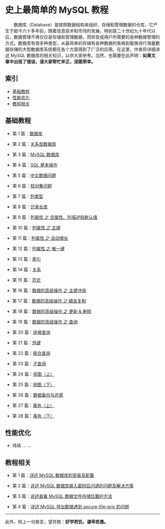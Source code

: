 # 史上最简单的 MySQL 教程


　　数据库（Database）是按照数据结构来组织、存储和管理数据的仓库，它产生于距今六十多年前，随着信息技术和市场的发展，特别是二十世纪九十年代以后，数据管理不再仅仅是存储和管理数据，而转变成用户所需要的各种数据管理的方式。数据库有很多种类型，从最简单的存储有各种数据的表格到能够进行海量数据存储的大型数据库系统都在各个方面得到了广泛的应用。在这里，作者将详细讲述 MySQL 数据库的相关知识，以供大家参考。当然，也需要在此声明：**如果文章中出现了错误，请大家帮忙斧正，深感荣幸。**

## 索引

- [基础教程](#基础教程)
- [性能优化](#性能优化)
- [教程相关](#教程相关)


## 基础教程

- 第 1 篇：[数据库](https://github.com/guobinhit/mysql-tutorial/blob/master/articles/database.md)

- 第 2 篇：[关系型数据库](https://github.com/guobinhit/mysql-tutorial/blob/master/articles/relation-db.md)

- 第 3 篇：[MySQL 数据库](https://github.com/guobinhit/mysql-tutorial/blob/master/articles/mysql_db.md)

- 第 4 篇：[SQL 基本操作](https://github.com/guobinhit/mysql-tutorial/blob/master/articles/sql-operation.md)

- 第 5 篇：[中文数据问题](https://github.com/guobinhit/mysql-tutorial/blob/master/articles/chinese-data.md)

- 第 6 篇：[校对集问题](https://github.com/guobinhit/mysql-tutorial/blob/master/articles/collate.md)

- 第 7 篇：[列类型](https://github.com/guobinhit/mysql-tutorial/blob/master/articles/column-type.md)

- 第 8 篇：[记录长度](https://github.com/guobinhit/mysql-tutorial/blob/master/articles/record-length.md)

- 第 9 篇：[列属性 之 空属性、列描述和默认值](https://github.com/guobinhit/mysql-tutorial/blob/master/articles/column-null-comment-default.md)

- 第 10 篇：[列属性 之 主键](https://github.com/guobinhit/mysql-tutorial/blob/master/articles/primarykey.md)

- 第 11 篇：[列属性 之 自动增长](https://github.com/guobinhit/mysql-tutorial/blob/master/articles/increment.md)

- 第 12 篇：[列属性 之 唯一键](https://github.com/guobinhit/mysql-tutorial/blob/master/articles/uniquekey.md)

- 第 13 篇：[索引](https://github.com/guobinhit/mysql-tutorial/blob/master/articles/index.md)

- 第 14 篇：[关系](https://github.com/guobinhit/mysql-tutorial/blob/master/articles/relation.md)

- 第 15 篇：[范式](https://github.com/guobinhit/mysql-tutorial/blob/master/articles/paradigm.md)

- 第 16 篇：[数据的高级操作 之 主键冲突](https://github.com/guobinhit/mysql-tutorial/blob/master/articles/duplicate-primary-key.md)

- 第 17 篇：[数据的高级操作 之 蠕虫复制](https://github.com/guobinhit/mysql-tutorial/blob/master/articles/worm-copy.md)

- 第 18 篇：[数据的高级操作 之 更新 & 删除](https://github.com/guobinhit/mysql-tutorial/blob/master/articles/updata-and-delete.md)

- 第 19 篇：[数据的高级操作 之 查询](https://github.com/guobinhit/mysql-tutorial/blob/master/articles/select.md)

- 第 20 篇：[连接查询](https://github.com/guobinhit/mysql-tutorial/blob/master/articles/join-query.md)

- 第 21 篇：[外键](https://github.com/guobinhit/mysql-tutorial/blob/master/articles/foreign-key.md)

- 第 22 篇：[联合查询](https://github.com/guobinhit/mysql-tutorial/blob/master/articles/union.md)

- 第 23 篇：[子查询](https://github.com/guobinhit/mysql-tutorial/blob/master/articles/sub_query.md)

- 第 24 篇：[视图（上）](https://github.com/guobinhit/mysql-tutorial/blob/master/articles/view-one.md)

- 第 25 篇：[视图（下）](https://github.com/guobinhit/mysql-tutorial/blob/master/articles/view-two.md)

- 第 26 篇：[数据备份与还原](https://github.com/guobinhit/mysql-tutorial/blob/master/articles/backup.md)

- 第 27 篇：[事务（上）](https://github.com/guobinhit/mysql-tutorial/blob/master/articles/thing-one.md)

- 第 28 篇：[事务（下）](https://github.com/guobinhit/mysql-tutorial/blob/master/articles/thing-two.md)


## 性能优化

- 待续 ... ...

## 教程相关

- 第 1 篇：[详述 MySQL 数据库的安装及配置](https://github.com/guobinhit/mysql-tutorial/blob/master/articles/install-mysql.md)

- 第 2 篇：[详述 MySQL 数据库输入密码后闪退的问题及解决方案](https://github.com/guobinhit/mysql-tutorial/blob/master/articles/resovle-method.md)

- 第 3 篇：[详述查看 MySQL 数据文件存储位置的方法](https://github.com/guobinhit/mysql-tutorial/blob/master/articles/datafile.md)

- 第 4 篇：[详述 MySQL 导出数据遇到 secure-file-priv 的问题](https://github.com/guobinhit/mysql-tutorial/blob/master/articles/secure.md)


----------
此外，附上一句格言，望共勉：**好学若饥，谦卑若愚。**
